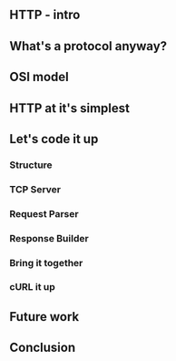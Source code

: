 ## HTTP - intro



## What's a protocol anyway?


## OSI model



## HTTP at it's simplest



## Let's code it up


### Structure


### TCP Server


### Request Parser


### Response Builder


### Bring it together


### cURL it up


## Future work


## Conclusion





